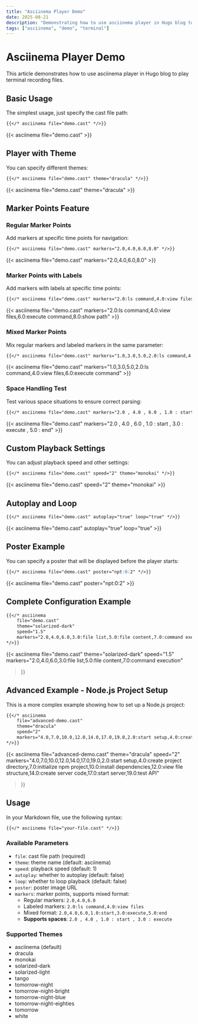 ```yaml
---
title: "Asciinema Player Demo"
date: 2025-08-21
description: "Demonstrating how to use asciinema player in Hugo blog to play terminal recording files"
tags: ["asciinema", "demo", "terminal"]
---
```


# Asciinema Player Demo

This article demonstrates how to use asciinema player in Hugo blog to play terminal recording files.

## Basic Usage

The simplest usage, just specify the cast file path:

```markdown
{{</* asciinema file="demo.cast" */>}}
```

{{< asciinema file="demo.cast" >}}

## Player with Theme

You can specify different themes:

```markdown
{{</* asciinema file="demo.cast" theme="dracula" */>}}
```

{{< asciinema file="demo.cast" theme="dracula" >}}

## Marker Points Feature

### Regular Marker Points

Add markers at specific time points for navigation:

```markdown
{{</* asciinema file="demo.cast" markers="2.0,4.0,6.0,8.0" */>}}
```

{{< asciinema file="demo.cast" markers="2.0,4.0,6.0,8.0" >}}

### Marker Points with Labels

Add markers with labels at specific time points:

```markdown
{{</* asciinema file="demo.cast" markers="2.0:ls command,4.0:view files,6.0:execute command,8.0:show path" */>}}
```

{{< asciinema file="demo.cast" markers="2.0:ls command,4.0:view files,6.0:execute command,8.0:show path" >}}

### Mixed Marker Points

Mix regular markers and labeled markers in the same parameter:

```markdown
{{</* asciinema file="demo.cast" markers="1.0,3.0,5.0,2.0:ls command,4.0:view files,6.0:execute command" */>}}
```

{{< asciinema file="demo.cast" markers="1.0,3.0,5.0,2.0:ls command,4.0:view files,6.0:execute command" >}}

### Space Handling Test

Test various space situations to ensure correct parsing:

```markdown
{{</* asciinema file="demo.cast" markers="2.0 , 4.0 , 6.0 , 1.0 : start , 3.0 : execute , 5.0 : end" */>}}
```

{{< asciinema file="demo.cast" markers="2.0 , 4.0 , 6.0 , 1.0 : start , 3.0 : execute , 5.0 : end" >}}

## Custom Playback Settings

You can adjust playback speed and other settings:

```markdown
{{</* asciinema file="demo.cast" speed="2" theme="monokai" */>}}
```

{{< asciinema file="demo.cast" speed="2" theme="monokai" >}}

## Autoplay and Loop

```markdown
{{</* asciinema file="demo.cast" autoplay="true" loop="true" */>}}
```

{{< asciinema file="demo.cast" autoplay="true" loop="true" >}}

## Poster Example

You can specify a poster that will be displayed before the player starts:

```markdown
{{</* asciinema file="demo.cast" poster="npt:0:2" */>}}
```

{{< asciinema file="demo.cast" poster="npt:0:2" >}}

## Complete Configuration Example

```markdown
{{</* asciinema 
    file="demo.cast" 
    theme="solarized-dark" 
    speed="1.5" 
    markers="2.0,4.0,6.0,3.0:file list,5.0:file content,7.0:command execution" 
*/>}}
```

{{< asciinema 
    file="demo.cast" 
    theme="solarized-dark" 
    speed="1.5" 
    markers="2.0,4.0,6.0,3.0:file list,5.0:file content,7.0:command execution" 
>}}

## Advanced Example - Node.js Project Setup

This is a more complex example showing how to set up a Node.js project:

```markdown
{{</* asciinema 
    file="advanced-demo.cast" 
    theme="dracula" 
    speed="2" 
    markers="4.0,7.0,10.0,12.0,14.0,17.0,19.0,2.0:start setup,4.0:create project directory,7.0:initialize npm project,10.0:install dependencies,12.0:view file structure,14.0:create server code,17.0:start server,19.0:test API" 
*/>}}
```

{{< asciinema 
    file="advanced-demo.cast" 
    theme="dracula" 
    speed="2" 
    markers="4.0,7.0,10.0,12.0,14.0,17.0,19.0,2.0:start setup,4.0:create project directory,7.0:initialize npm project,10.0:install dependencies,12.0:view file structure,14.0:create server code,17.0:start server,19.0:test API" 
>}}

## Usage

In your Markdown file, use the following syntax:

```markdown
{{</* asciinema file="your-file.cast" */>}}
```

### Available Parameters

- `file`: cast file path (required)
- `theme`: theme name (default: asciinema)
- `speed`: playback speed (default: 1)
- `autoplay`: whether to autoplay (default: false)
- `loop`: whether to loop playback (default: false)
- `poster`: poster image URL
- `markers`: marker points, supports mixed format:
  - Regular markers: `2.0,4.0,6.0`
  - Labeled markers: `2.0:ls command,4.0:view files`
  - Mixed format: `2.0,4.0,6.0,1.0:start,3.0:execute,5.0:end`
  - **Supports spaces**: `2.0 , 4.0 , 1.0 : start , 3.0 : execute`

### Supported Themes

- asciinema (default)
- dracula
- monokai
- solarized-dark
- solarized-light
- tango
- tomorrow-night
- tomorrow-night-bright
- tomorrow-night-blue
- tomorrow-night-eighties
- tomorrow
- white
